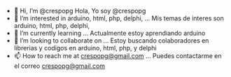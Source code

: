 - 👋 Hi, I’m @crespopg  Hola, Yo soy @crespopg
- 👀 I’m interested in  arduino, html, php, delphi, ... Mis temas de interes son arduino, html, php, delphi,
- 🌱 I’m currently learning ... Actualmente estoy aprendiando arduino
- 💞️ I’m looking to collaborate on ... Estoy buscando colaboradores en librerias y codigos en arduino, html, php, y delphi
- 📫 How to reach me at crespopg@gmail.com ...  Puedes contactarme en el correo crespopg@gmail.com

<!---
crespopg/crespopg is a ✨ special ✨ repository because its `README.md` (this file) appears on your GitHub profile.
You can click the Preview link to take a look at your changes.
--->
